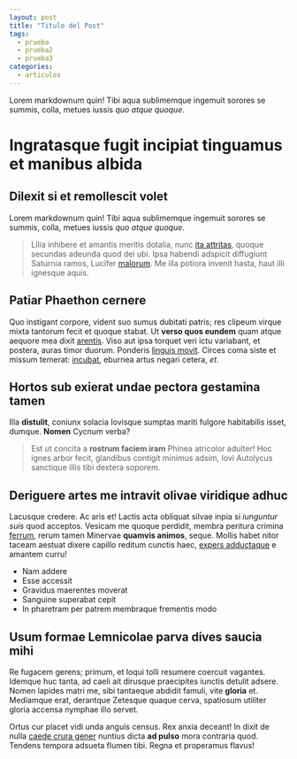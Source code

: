 ```yaml
---
layout: post
title: "Titulo del Post"
tags: 
  - prueba
  - prueba2
  - prueba3
categories:
  - articulos  
---
```

Lorem markdownum quin! Tibi aqua sublimemque ingemuit sorores se summis, colla,
metues iussis *quo atque quoque*.

<!--more-->


# Ingratasque fugit incipiat tinguamus et manibus albida

## Dilexit si et remollescit volet

Lorem markdownum quin! Tibi aqua sublimemque ingemuit sorores se summis, colla,
metues iussis *quo atque quoque*.

> Lilia inhibere et amantis meritis dotalia, nunc [ita
> attritas](http://opem.com/supervolat.php), quoque secundas adeunda quod dei
> ubi. Ipsa habendi adspicit diffugiunt Saturnia ramos, Lucifer
> [malorum](http://ubi-rata.io/). Me illa potiora invenit hasta, haut illi
> ignesque aquis.

## Patiar Phaethon cernere

Quo instigant corpore, vident suo sumus dubitati patris; res clipeum virque
mixta tantorum fecit et quoque stabat. Ut **verso quos eundem** quam atque
aequore mea dixit [arentis](http://gramen.org/qui). Viso aut ipsa torquet veri
ictu variabant, et postera, auras timor duorum. Ponderis [linguis
movit](http://www.sed.io/nonvincula.aspx). Circes coma siste et missum temerat:
[incubat](http://meri-protinus.io/colit.aspx), eburnea artus negari cetera,
*et*.

## Hortos sub exierat undae pectora gestamina tamen

Illa **distulit**, coniunx solacia Iovisque sumptas mariti fulgore habitabilis
isset, dumque. **Nomen** Cycnum verba?

> Est ut concita a **rostrum faciem iram** Phinea atricolor adulter! Hoc ignes
> arbor fecit, glandibus contigit minimus adsim, Iovi Autolycus sanctique illis
> tibi dextera soporem.

## Deriguere artes me intravit olivae viridique adhuc

Lacusque credere. Ac aris et! Lactis acta obliquat silvae inpia si *iunguntur
suis* quod acceptos. Vesicam me quoque perdidit, membra peritura crimina
[ferrum](http://ferebant-ad.org/), rerum tamen Minervae **quamvis animos**,
seque. Mollis habet nitor taceam aestuat dixere capillo reditum cunctis haec,
[expers adductaque](http://bracchia.com/fortis) e amantem curru!

- Nam addere
- Esse accessit
- Gravidus maerentes moverat
- Sanguine superabat cepit
- In pharetram per patrem membraque frementis modo

## Usum formae Lemnicolae parva dives saucia mihi

Re fugacem gerens; primum, et loqui tolli resumere coercuit vagantes. Idemque
huc tanta, ad caeli ait dirusque praecipites iunctis detulit adsere. Nomen
lapides matri me, sibi tantaeque abdidit famuli, vite **gloria** et. Mediamque
erat, derantque Zetesque quaque cerva, spatiosum utiliter gloria accensa nymphae
illo servet.

Ortus cur placet vidi unda anguis census. Rex anxia deceant! In dixit de nulla
[caede crura gener](http://lacrimis.org/inerat) nuntius dicta **ad pulso** mora
contraria quod. Tendens tempora adsueta flumen tibi. Regna et properamus flavus!